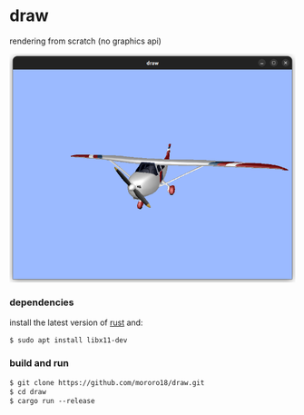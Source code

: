 # draw

rendering from scratch (no graphics api)

![alt text](https://github.com/mororo18/draw/blob/main/readme/airplane.png?raw=true)

### dependencies
install the latest version of [rust](https://www.rust-lang.org/tools/install) and:
```console
$ sudo apt install libx11-dev
```
### build and run
```console
$ git clone https://github.com/mororo18/draw.git
$ cd draw
$ cargo run --release
```
